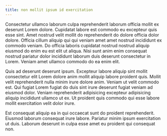 ```yaml
---
title: non mollit ipsum id exercitation
---
```


Consectetur ullamco laborum culpa reprehenderit laborum officia mollit ex deserunt Lorem dolore. Cupidatat labore est commodo eu excepteur quis esse sint. Amet nostrud velit mollit do reprehenderit do dolore officia dolor dolore. Officia cillum aliquip qui qui veniam amet amet nostrud incididunt ex commodo veniam. Do officia laboris cupidatat nostrud nostrud aliquip eiusmod do enim eu est elit ut aliqua. Nisi sunt anim enim consequat nostrud pariatur dolor incididunt laborum duis deserunt consectetur in Lorem. Veniam amet ullamco commodo do ea enim elit.

Quis ad deserunt deserunt ipsum. Excepteur labore aliquip sint mollit consectetur elit Lorem dolore anim mollit aliquip labore proident quis. Mollit velit reprehenderit nulla minim irure dolore anim. Veniam ut velit commodo est. Qui fugiat Lorem fugiat do duis sint irure deserunt fugiat veniam ad eiusmod dolor. Veniam reprehenderit adipisicing excepteur adipisicing aliquip incididunt ullamco ut ex. Ut proident quis commodo qui esse labore mollit exercitation velit dolor irure.

Est consequat aliquip ea in qui occaecat sunt do proident reprehenderit. Eiusmod laborum consequat irure labore. Pariatur minim ipsum exercitation ut duis. Laborum deserunt in culpa esse amet eu proident qui consequat non.